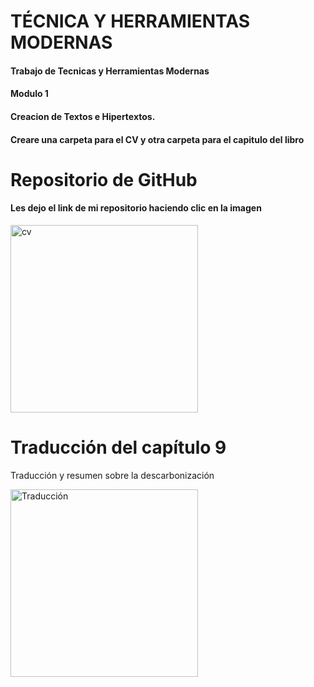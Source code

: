 # TÉCNICA Y HERRAMIENTAS MODERNAS
#### Trabajo de Tecnicas y Herramientas Modernas <br>
#### Modulo 1 <br>
#### Creacion de Textos e Hipertextos. <br>
#### Creare una carpeta para el CV y otra carpeta para el capitulo del libro


# Repositorio de GitHub 
#### Les dejo el link de mi repositorio haciendo clic en la imagen 
  
<a href="https://github.com/LucasBazan10/TyHM/blob/main/CV.pdf">
<img src="https://user-images.githubusercontent.com/85941704/122065403-4afa4100-cdc8-11eb-8de9-3bccc15d16e6.png" alt="cv" width="300px">
</a>

# Traducción del capítulo 9 
<p>Traducción y resumen sobre la descarbonización</p>
<a href="https://github.com/LucasBazan10/TyHM/blob/main/CAPITULO_9_CORREGIDO.pdf">
<img src="https://user-images.githubusercontent.com/85941704/122068878-22277b00-cdcb-11eb-90f4-4b0a61d83e0b.jpeg" alt="Traducción" width="300px">
</a>

